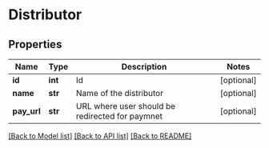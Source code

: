 # Distributor

## Properties
Name | Type | Description | Notes
------------ | ------------- | ------------- | -------------
**id** | **int** | Id | [optional] 
**name** | **str** | Name of the distributor | [optional] 
**pay_url** | **str** | URL where user should be redirected for paymnet | [optional] 

[[Back to Model list]](../README.md#documentation-for-models) [[Back to API list]](../README.md#documentation-for-api-endpoints) [[Back to README]](../README.md)


